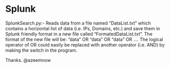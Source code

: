 # Splunk
SplunkSearch.py:-
Reads data from a file named “DataList.txt” which contains a horizontal list of data (i.e. IPs, Domains, etc.) and save them in Splunk friendly format in a new file called “FormatedDataList.txt”. The format of the new file will be: “data” OR “data” OR “data” OR ….
The logical operator of OR could easily be replaced with another operator (i.e. AND) by making the switch in the program.

Thanks. @azeemnow
